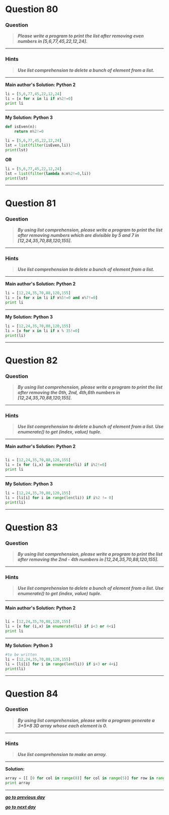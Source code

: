 
# Question 80

### **Question**

>***Please write a program to print the list after removing even numbers in [5,6,77,45,22,12,24].***


----------------------
### Hints 
> ***Use list comprehension to delete a bunch of element from a list.***

----------------------

**Main author's Solution: Python 2**
```python
li = [5,6,77,45,22,12,24]
li = [x for x in li if x%2!=0]
print li
```
----------------
**My Solution: Python 3**
```python
def isEven(n):
    return n%2!=0

li = [5,6,77,45,22,12,24]
lst = list(filter(isEven,li))
print(lst)
```
**OR**
```python
li = [5,6,77,45,22,12,24]
lst = list(filter(lambda n:n%2!=0,li))
print(lst)
```
---------------------


# Question 81

### **Question**

>***By using list comprehension, please write a program to print the list after removing numbers which are divisible by 5 and 7 in [12,24,35,70,88,120,155].***

----------------------
### Hints 
> ***Use list comprehension to delete a bunch of element from a list.***

----------------------

**Main author's Solution: Python 2**
```python
li = [12,24,35,70,88,120,155]
li = [x for x in li if x%5!=0 and x%7!=0]
print li
```
----------------
**My Solution: Python 3**
```python
li = [12,24,35,70,88,120,155]
li = [x for x in li if x % 35!=0]
print(li)
```
---------------------

# Question 82

### **Question**

>***By using list comprehension, please write a program to print the list after removing the 0th, 2nd, 4th,6th numbers in [12,24,35,70,88,120,155].***

----------------------
### Hints 
>***Use list comprehension to delete a bunch of element from a list.
Use enumerate() to get (index, value) tuple.***

----------------------

**Main author's Solution: Python 2**
```python

li = [12,24,35,70,88,120,155]
li = [x for (i,x) in enumerate(li) if i%2!=0]
print li
```
----------------
**My Solution: Python 3**
```python
li = [12,24,35,70,88,120,155]
li = [li[i] for i in range(len(li)) if i%2 != 0]
print(li)
```
---------------------


# Question 83

### **Question**

>***By using list comprehension, please write a program to print the list after removing the 2nd - 4th numbers in [12,24,35,70,88,120,155].***

----------------------
### Hints 
> ***Use list comprehension to delete a bunch of element from a list.
Use enumerate() to get (index, value) tuple.***

----------------------

**Main author's Solution: Python 2**
```python

li = [12,24,35,70,88,120,155]
li = [x for (i,x) in enumerate(li) if i<3 or 4<i]
print li

```
----------------
**My Solution: Python 3**
```python
#to be written
li = [12,24,35,70,88,120,155]
li = [li[i] for i in range(len(li)) if i<3 or 4<i]
print(li)
```
---------------------



# Question 84

### **Question**

> ***By using list comprehension, please write a program generate a 3\*5\*8 3D array whose each element is 0.***


----------------------
### Hints 
> ***Use list comprehension to make an array.***

----------------------

**Solution:**
```python
array = [[ [0 for col in range(8)] for col in range(5)] for row in range(3)]
print array
```
----------------

[***go to previous day***](https://github.com/darkprinx/100-plus-Python-programming-exercises-extended/blob/master/Status/Day_11.md "Day 19")

[***go to next day***](https://github.com/darkprinx/100-plus-Python-programming-exercises-extended/blob/master/Status/Day_13.md "Day 21")